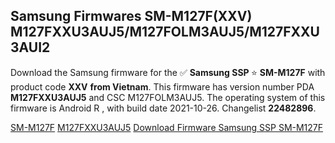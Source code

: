 <h2>Samsung Firmwares SM-M127F(XXV) M127FXXU3AUJ5/M127FOLM3AUJ5/M127FXXU3AUI2</h2>
Download the Samsung firmware for the ✅ <strong>Samsung SSP </strong> ⭐ <strong>SM-M127F</strong> with product code <strong>XXV</strong> <strong> from Vietnam</strong>. This firmware has version number PDA <strong>M127FXXU3AUJ5</strong> and CSC M127FOLM3AUJ5. The operating system of this firmware is Android R , with build date 2021-10-26. Changelist <strong>22482896</strong>.


[SM-M127F](https://samfirm.shop/samsung/model/SM-M127F)
[M127FXXU3AUJ5](https://samfirm.shop/samsung/pda/M127FXXU3AUJ5)
[Download Firmware Samsung SSP SM-M127F](https://samfirm.shop/samsung/firmware/468479)
